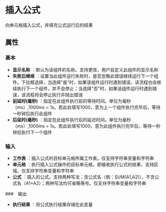 # 插入公式

向单元格插入公式，并填充公式运行后的结果

## 属性

### 基本

- **显示名称** ：默认为该组件的名称。支持更改，用户自定义此组件的显示名称
- **失败后继续** ：设置当此组件运行失败时，是否忽略此错误继续运行下一个组件。下拉框选择，当选择"是"时，如果该组件运行时遇到错误，该流程也会继续执行下一个组件，并不会停止；当选择"否"时，如果该组件运行时遇到错误，该流程将会停止执行并抛出错误
- **前延时(毫秒)** ：指定在此组件执行前的等待时间。单位为毫秒（ms）,1000ms = 1s。若此处填写1000，意为上一个组件执行完毕后，等待一秒钟后执行此组件
- **后延时(毫秒)** ：指定在此组件执行后的延迟时间。单位为毫秒（ms）,1000ms = 1s。若此处填写1000，意为此组件执行完毕后，等待一秒钟后执行下一个组件


### 输入

- **工作表** ：插入公式的目标单元格所属工作表。仅支持字符串变量和字符串
- **单元格** ：执行插入公式操作的目标单元格，即接收执行公式的结果，支持区域。仅支持字符串变量和字符串
- **公式** ：插入的公式。支持两种写法：含公式名（例：SUM(A1,A2)），不含公式名（A1+A2）；两种写法均可省略等号。仅支持字符串变量和字符串

###　输出

- **执行结果** ：将公式执行结果存储在此变量
